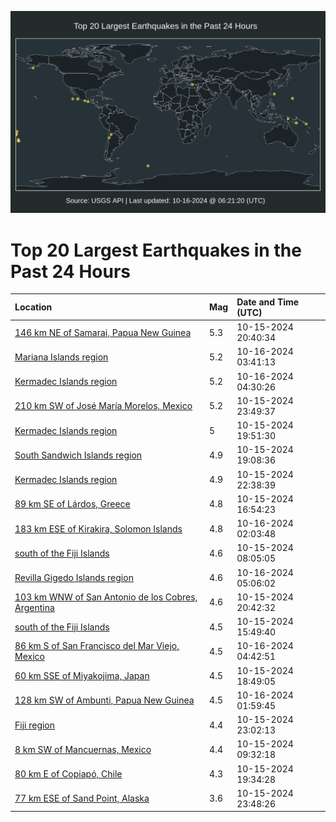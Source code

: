 ![Map](./map.png)

# Top 20 Largest Earthquakes in the Past 24 Hours

| Location | Mag | Date and Time (UTC) |
|:---|:---|:---|
| [146 km NE of Samarai, Papua New Guinea](https://earthquake.usgs.gov/earthquakes/eventpage/us6000nywy) | 5.3 | 10-15-2024 20:40:34 |
| [Mariana Islands region](https://earthquake.usgs.gov/earthquakes/eventpage/us6000nyyl) | 5.2 | 10-16-2024 03:41:13 |
| [Kermadec Islands region](https://earthquake.usgs.gov/earthquakes/eventpage/us6000nyys) | 5.2 | 10-16-2024 04:30:26 |
| [210 km SW of José María Morelos, Mexico](https://earthquake.usgs.gov/earthquakes/eventpage/us6000nyxu) | 5.2 | 10-15-2024 23:49:37 |
| [Kermadec Islands region](https://earthquake.usgs.gov/earthquakes/eventpage/us6000nywq) | 5 | 10-15-2024 19:51:30 |
| [South Sandwich Islands region](https://earthquake.usgs.gov/earthquakes/eventpage/us6000nywb) | 4.9 | 10-15-2024 19:08:36 |
| [Kermadec Islands region](https://earthquake.usgs.gov/earthquakes/eventpage/us6000nyxh) | 4.9 | 10-15-2024 22:38:39 |
| [89 km SE of Lárdos, Greece](https://earthquake.usgs.gov/earthquakes/eventpage/us6000nyvh) | 4.8 | 10-15-2024 16:54:23 |
| [183 km ESE of Kirakira, Solomon Islands](https://earthquake.usgs.gov/earthquakes/eventpage/us6000nyy3) | 4.8 | 10-16-2024 02:03:48 |
| [south of the Fiji Islands](https://earthquake.usgs.gov/earthquakes/eventpage/us6000nysi) | 4.6 | 10-15-2024 08:05:05 |
| [Revilla Gigedo Islands region](https://earthquake.usgs.gov/earthquakes/eventpage/us6000nyyx) | 4.6 | 10-16-2024 05:06:02 |
| [103 km WNW of San Antonio de los Cobres, Argentina](https://earthquake.usgs.gov/earthquakes/eventpage/us6000nywx) | 4.6 | 10-15-2024 20:42:32 |
| [south of the Fiji Islands](https://earthquake.usgs.gov/earthquakes/eventpage/us6000nyv5) | 4.5 | 10-15-2024 15:49:40 |
| [86 km S of San Francisco del Mar Viejo, Mexico](https://earthquake.usgs.gov/earthquakes/eventpage/us6000nyyt) | 4.5 | 10-16-2024 04:42:51 |
| [60 km SSE of Miyakojima, Japan](https://earthquake.usgs.gov/earthquakes/eventpage/us6000nyw7) | 4.5 | 10-15-2024 18:49:05 |
| [128 km SW of Ambunti, Papua New Guinea](https://earthquake.usgs.gov/earthquakes/eventpage/us6000nyy2) | 4.5 | 10-16-2024 01:59:45 |
| [Fiji region](https://earthquake.usgs.gov/earthquakes/eventpage/us6000nyxm) | 4.4 | 10-15-2024 23:02:13 |
| [8 km SW of Mancuernas, Mexico](https://earthquake.usgs.gov/earthquakes/eventpage/us6000nysn) | 4.4 | 10-15-2024 09:32:18 |
| [80 km E of Copiapó, Chile](https://earthquake.usgs.gov/earthquakes/eventpage/us6000nywf) | 4.3 | 10-15-2024 19:34:28 |
| [77 km ESE of Sand Point, Alaska](https://earthquake.usgs.gov/earthquakes/eventpage/us6000nyxt) | 3.6 | 10-15-2024 23:48:26 |
